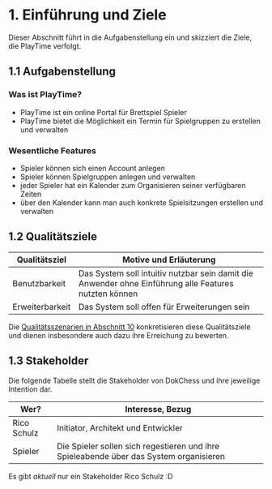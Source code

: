 # 1. Einführung und Ziele
Dieser Abschnitt führt in die Aufgabenstellung ein und skizziert die Ziele, die PlayTime verfolgt.

## 1.1 Aufgabenstellung

### Was ist PlayTime?

- PlayTime ist ein online Portal für Brettspiel Spieler
- PlayTime bietet die Möglichkeit ein Termin für Spielgruppen zu erstellen und verwalten

### Wesentliche Features

- Spieler können sich einen Account anlegen
- Spieler können Spielgruppen anlegen und verwalten
- jeder Spieler hat ein Kalender zum Organisieren seiner verfügbaren Zeiten
- über den Kalender kann man auch konkrete Spielsitzungen erstellen und verwalten

## 1.2 Qualitätsziele

| Qualitätsziel   | Motive und Erläuterung                                                                                |
|-----------------|-------------------------------------------------------------------------------------------------------|
| Benutzbarkeit   | Das System soll intuitiv nutzbar sein damit die Anwender ohne Einführung alle Features nutzten können |
| Erweiterbarkeit | Das System soll offen für Erweiterungen sein                                                          |

Die [Qualitätsszenarien in Abschnitt 10](10_Qualitaetsanforderung.md) konkretisieren diese Qualitätsziele und dienen
insbesondere auch dazu ihre Erreichung zu bewerten.

## 1.3 Stakeholder

Die folgende Tabelle stellt die Stakeholder von DokChess und ihre jeweilige Intention dar.

| Wer?        | Interesse, Bezug                                                                       |
|-------------|----------------------------------------------------------------------------------------|
| Rico Schulz | Initiator, Architekt und Entwickler                                                    |
| Spieler     | Die Spieler sollen sich regestieren und ihre Spieleabende über das System organisieren |


Es gibt _aktuell_ nur ein Stakeholder Rico Schulz :D